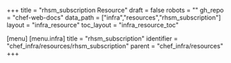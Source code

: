 +++
title = "rhsm_subscription Resource"
draft = false
robots = ""
gh_repo = "chef-web-docs"
data_path = ["infra","resources","rhsm_subscription"]
layout = "infra_resource"
toc_layout = "infra_resource_toc"

[menu]
  [menu.infra]
    title = "rhsm_subscription"
    identifier = "chef_infra/resources/rhsm_subscription"
    parent = "chef_infra/resources"
+++

<!-- The contents of this page are automatically generated from the rhsm_subscription.yaml file in the data/infra/resources directory. -->
<!-- To suggest a change, edit the https://github.com/chef/chef/blob/main/lib/chef/resource/rhsm_subscription.rb file and submit a pull request to the https://github.com/chef/chef repository. -->
<!-- markdownlint-disable-file -->
